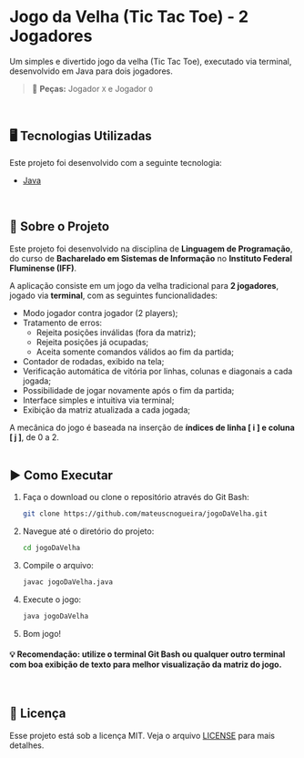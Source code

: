 # Jogo da Velha (Tic Tac Toe) - 2 Jogadores

Um simples e divertido jogo da velha (Tic Tac Toe), executado via terminal, desenvolvido em Java para dois jogadores.

> :large_blue_diamond: **Peças:** Jogador `X` e Jogador `O`
<br>


## :desktop_computer: Tecnologias Utilizadas

Este projeto foi desenvolvido com a seguinte tecnologia:

- [Java](https://www.oracle.com/java/technologies/javase-downloads.html)
<br>


## :pushpin: Sobre o Projeto

Este projeto foi desenvolvido na disciplina de **Linguagem de Programação**, do curso de **Bacharelado em Sistemas de Informação** no **Instituto Federal Fluminense (IFF)**.

A aplicação consiste em um jogo da velha tradicional para **2 jogadores**, jogado via **terminal**, com as seguintes funcionalidades:

- Modo jogador contra jogador (2 players);
- Tratamento de erros:
  - Rejeita posições inválidas (fora da matriz);
  - Rejeita posições já ocupadas;
  - Aceita somente comandos válidos ao fim da partida;
- Contador de rodadas, exibido na tela;
- Verificação automática de vitória por linhas, colunas e diagonais a cada jogada;
- Possibilidade de jogar novamente após o fim da partida;
- Interface simples e intuitiva via terminal;
- Exibição da matriz atualizada a cada jogada;

A mecânica do jogo é baseada na inserção de **índices de linha [ i ] e coluna [ j ]**, de 0 a 2.
<br>
<br>

## :arrow_forward: Como Executar
   
1. Faça o download ou clone o repositório através do Git Bash:
   ```bash
   git clone https://github.com/mateuscnogueira/jogoDaVelha.git

2. Navegue até o diretório do projeto:
   ```bash
   cd jogoDaVelha

3. Compile o arquivo:
   ```bash
   javac jogoDaVelha.java

4. Execute o jogo:
    ```bash
    java jogoDaVelha

5. Bom jogo!

#### :bulb: Recomendação: utilize o terminal Git Bash ou qualquer outro terminal com boa exibição de texto para melhor visualização da matriz do jogo.
<br>

## :page_facing_up: Licença

Esse projeto está sob a licença MIT. Veja o arquivo [LICENSE](https://github.com/mateuscnogueira/jogoDaVelha/blob/main/LICENSE) para mais detalhes.
